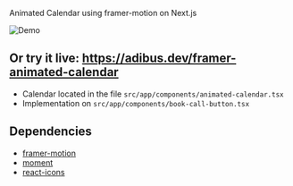 Animated Calendar using framer-motion on Next.js

![Demo](https://i.ibb.co/q5gQ6tH/framer-animated-calendar.gif)

## Or try it live: https://adibus.dev/framer-animated-calendar

-   Calendar located in the file `src/app/components/animated-calendar.tsx`
-   Implementation on `src/app/components/book-call-button.tsx`

## Dependencies

-   [framer-motion](https://www.npmjs.com/package/framer-motion)
-   [moment](https://www.npmjs.com/package/moment)
-   [react-icons](https://www.npmjs.com/package/react-icons)
